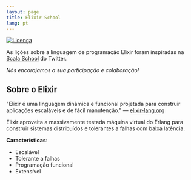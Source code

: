 ```yaml
---
layout: page
title: Elixir School
lang: pt
---
```


[![Licença](//img.shields.io/badge/license-MIT-brightgreen.svg)](http://opensource.org/licenses/MIT)

As lições sobre a linguagem de programação Elixir foram inspiradas na [Scala School](http://twitter.github.io/scala_school/) do Twitter.

_Nós encorajamos a sua participação e colaboração!_

## Sobre o Elixir

"Elixir é uma linguagem dinâmica e funcional projetada para construir aplicações escaláveis e de fácil manutenção." — [elixir-lang.org](http://elixir-lang.org/)

Elixir aproveita a massivamente testada máquina virtual do Erlang para construir sistemas distribuídos e tolerantes a falhas com baixa latência.

__Características__:

+ Escalável
+ Tolerante a falhas
+ Programação funcional
+ Extensível
